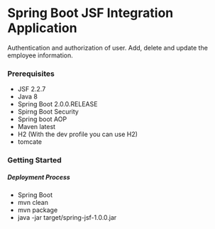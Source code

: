 # Spring Boot JSF Integration Application
Authentication and authorization of user. Add, delete and update the employee information.

### Prerequisites
- JSF 2.2.7
- Java 8
- Spring Boot 2.0.0.RELEASE
- Spirng Boot Security
- Spring boot AOP
- Maven latest
- H2 (With the dev profile you can use H2)
- tomcate 

### Getting Started
##### Deployment Process
- Spring Boot
- mvn clean
- mvn package
- java -jar target/spring-jsf-1.0.0.jar

